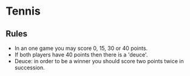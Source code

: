 # Tennis

## Rules

* In an one game you may score 0, 15, 30 or 40 points.
* If both players have 40 points then there is a 'deuce'.
* Deuce: in order to be a winner you should score two points twice in succession.
